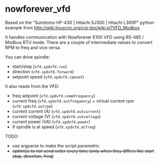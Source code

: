 nowforever_vfd
==============

Based on the "Sumitomo HF-430 | Hitachi SJ300 | Hitachi L300P" python example from http://wiki.linuxcnc.org/cgi-bin/wiki.pl?VFD_Modbus

It handles communication with Nowforever E100 VFD using RS-485 / Modbus RTU mode.
There are a couple of intermediate values to convert RPM to freq and vice versa.

You can drive spindle:
 - start/stop (`vfd.spdvfd.run`)
 - direction (`vfd.spdvfd.forward`)
 - setpoint speed (`vfd.spdvfd.rpmset`)

It also reads from the VFD:
 - freq setpoint  (`vfd.spdvfd.commfrequency`)
 - current freq (`vfd.spdvfd.outfrequency`) + virtual current rpm (`vfd.spdvfd.outrpm`)
 - current current (A) (`vfd.spdvfd.outcurrent`)
 - current voltage (V) (`vfd.spdvfd.outvoltage`)
 - current power (VA) (`vfd.spdvfd.power`)
 - if spindle is at speed (`vfd.spdvfd.atfreq`)

TODO:
 - use argparse to make the script parametric
 - <del>optimize to not send order every time (only when they differs like start stop, direction, freq)</del>
